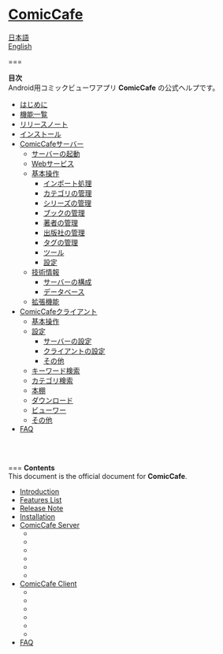 **[ComicCafe](https://play.google.com/store/apps/details?id=com.burton999.cc.client)**
=============

[日本語](#japanese)  
[English](#english)

===

**<a name ="japanese">目次</a>**  
Android用コミックビューワアプリ **ComicCafe** の公式ヘルプです。  

- [はじめに](documents/ja/Introduction.mkd)
- [機能一覧](documents/ja/FeaturesList.mkd)
- [リリースノート](documents/ja/ReleaseNote.mkd)
- [インストール](documents/ja/Installation.mkd)
- [ComicCafeサーバー](documents/ja/Server.mkd)
	- [サーバーの起動](documents/ja/Server/Launch.mkd)
	- [Webサービス](documents/ja/Server/Webservice.mkd)
	- [基本操作](documents/ja/Server/BasicOperations.mkd)
		- [インポート処理](documents/ja/Server/BasicOperations/Import.mkd)
		- [カテゴリの管理](documents/ja/Server/BasicOperations/ManagementCategory.mkd)
		- [シリーズの管理](documents/ja/Server/BasicOperations/ManagementSeries.mkd)
		- [ブックの管理](documents/ja/Server/BasicOperations/ManagementBook.mkd)
		- [著者の管理](documents/ja/Server/BasicOperations/ManagementAuthor.mkd)
		- [出版社の管理](documents/ja/Server/BasicOperations/ManagementPublisher.mkd)
		- [タグの管理](documents/ja/Server/BasicOperations/ManagementTag.mkd)
		- [ツール](documents/ja/Server/BasicOperations/Tools.mkd)
		- [設定](documents/ja/Server/BasicOperations/Settings.mkd)
	- [技術情報](documents/ja/Server/TechnicalInformation.mkd)
	    - [サーバーの構成](documents/ja/Server/TechnicalInformation/SystemArchitecture.mkd)
	    - [データベース](documents/ja/Server/TechnicalInformation/Database.mkd)
	- [拡張機能](documents/ja/Server/Extension.mkd)
- [ComicCafeクライアント](documents/ja/Client.mkd)
	- [基本操作]()
	- [設定]()
		- [サーバーの設定]()
		- [クライアントの設定]()
		- [その他]()
	- [キーワード検索]()
	- [カテゴリ検索]()
	- [本棚]()
	- [ダウンロード]()
	- [ビューワー]()
	- [その他]()
- [FAQ](documents/ja/FAQ.mkd)

<br/>
<br/>

===
**<a name ="english">Contents</a>**  
This document is the official document for **ComicCafe**.  

- [Introduction](documents/en/Introduction.mkd)
- [Features List](documents/en/FeaturesList.mkd)
- [Release Note](documents/en/ReleaseNote.mkd)
- [Installation](documents/en/Installation.mkd)
- [ComicCafe Server](documents/en/Server.mkd)
	- []()
	- []()
	- []()
	- []()
	- []()
	- []()
- [ComicCafe Client](documents/en/Client.mkd)
	- []()
	- []()
	- []()
	- []()
	- []()
	- []()
- [FAQ](documents/en/FAQ.mkd)


